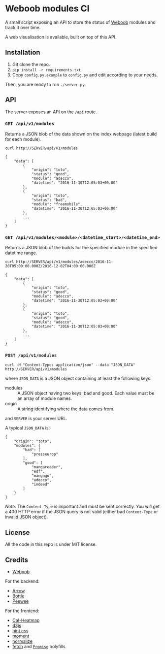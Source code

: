 Weboob modules CI
=================

A small script exposing an API to store the status of
[Weboob](http://weboob.org) modules and track it over time.

A web visualisation is available, built on top of this API.


## Installation

1. Git clone the repo.
2. `pip install -r requirements.txt`
3. Copy `config.py.example` to `config.py` and edit according to your needs.

Then, you are ready to run `./server.py`.


## API

The server exposes an API on the `/api` route.

### `GET /api/v1/modules`

Returns a JSON blob of the data shown on the index webpage (latest build for
each module).

```
curl http://SERVER/api/v1/modules
```

```
{
    "data": [
        {
            "origin": "toto",
            "status": "good",
            "module": "adecco",
            "datetime": "2016-11-30T12:05:03+00:00"
        },
        {
            "origin": "toto",
            "status": "bad",
            "module": "freemobile",
            "datetime": "2016-11-30T12:05:03+00:00"
        },
        ...
    ]
}
```

### `GET /api/v1/modules/<module>/<datetime_start>/<datetime_end>`

Returns a JSON blob of the builds for the specified module in the specified
datetime range.

```
curl http://SERVER/api/v1/modules/adecco/2016-11-20T05:00:00.000Z/2016-12-02T04:00:00.000Z
```

```
{
    "data": [
        {
            "origin": "toto",
            "status": "good",
            "module": "adecco",
            "datetime": "2016-11-30T12:05:03+00:00"
        },
        {
            "origin": "toto",
            "status": "good",
            "module": "adecco",
            "datetime": "2016-11-30T12:05:03+00:00"
        },
        ...
    ]
}
```


### `POST /api/v1/modules`

```
curl -H "Content-Type: application/json" --data "JSON_DATA" http://SERVER/api/v1/modules
```

where `JSON_DATA` is a JSON object containing at least the following keys:

<dl>
    <dt>modules</dt>
    <dd>A JSON object having two keys: bad and good. Each value must be an
    array of module names.</dd>
    <dt>origin</dt>
    <dd>A string identifying where the data comes from.</dd>
</dl>

and `SERVER` is your server URL.


A typical `JSON_DATA` is:
```
{
    "origin": "toto",
    "modules": {
        "bad": [
            "presseurop"
        ],
        "good": [
            "mangareader",
            "edf",
            "mangago",
            "adecco",
            "indeed"
		]
    }
}
```

_Note_: The `Content-Type` is important and must be sent correctly. You will
get a 400 HTTP error if the JSON query is not valid (either bad `Content-Type`
or invalid JSON object).


## License

All the code in this repo is under MIT license.


## Credits

* [Weboob](http://weboob.org/)

For the backend:

* [Arrow](http://crsmithdev.com/arrow/)
* [Bottle](http://bottlepy.org/)
* [Peewee](http://docs.peewee-orm.com/en/latest/)


For the frontend:

* [Cal-Heatmap](http://cal-heatmap.com/)
* [d3js](http://d3js.org/)
* [hint.css](https://kushagragour.in/lab/hint/)
* [moment](http://momentjs.com/)
* [normalize](https://necolas.github.io/normalize.css/)
* [fetch](https://github.com/github/fetch) and
  [`Promise`](https://github.com/taylorhakes/promise-polyfill) polyfills
